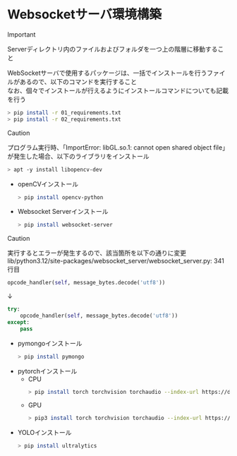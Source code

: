 # Websocketサーバ環境構築
> [!IMPORTANT]
> Serverディレクトリ内のファイルおよびフォルダを一つ上の階層に移動すること  
  
WebSocketサーバで使用するパッケージは、一括でインストールを行うファイルがあるので、以下のコマンドを実行すること  
なお、個々でインストールが行えるようにインストールコマンドについても記載を行う
``` bash
> pip install -r 01_requirements.txt
> pip install -r 02_requirements.txt
```

> [!CAUTION]
> プログラム実行時、「ImportError: libGL.so.1: cannot open shared object file」が発生した場合、以下のライブラリをインストール
>
> ``` bash
> > apt -y install libopencv-dev
> ```
* openCVインストール  
    ``` bash
    > pip install opencv-python
    ```
* Websocket Serverインストール  
    ``` bash
    > pip install websocket-server
    ```
> [!CAUTION]
> 実行するとエラーが発生するので、該当箇所を以下の通りに変更
> lib/python3.12/site-packages/websocket_server/websocket_server.py: 341行目
> ``` python
> opcode_handler(self, message_bytes.decode('utf8'))
> ```
> ↓
> ``` python
> try:
>     opcode_handler(self, message_bytes.decode('utf8'))
> except:
>     pass
> ```
* pymongoインストール  
    ``` bash
    > pip install pymongo
    ```
* pytorchインストール  
    * CPU   
        ``` bash  
        > pip install torch torchvision torchaudio --index-url https://download.pytorch.org/whl/cpu  
        ```
     * GPU  
        ``` bash  
        > pip3 install torch torchvision torchaudio --index-url https://download.pytorch.org/whl/cu118
        ```
* YOLOインストール  
    ``` bash
    > pip install ultralytics
    ```
